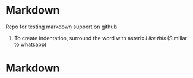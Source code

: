 # Markdown
Repo for testing markdown support on github

1. To create indentation, surround the word with asterix *Like this* (Simillar to whatsapp)

# Markdown
